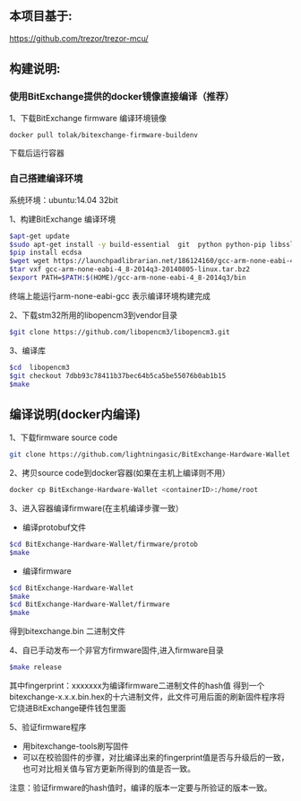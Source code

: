 ## 本项目基于:
https://github.com/trezor/trezor-mcu/

## 构建说明: 

### 使用BitExchange提供的docker镜像直接编译（推荐）
1、下载BitExchange firmware 编译环境镜像

```sh
docker pull tolak/bitexchange-firmware-buildenv
```

下载后运行容器

### 自己搭建编译环境
系统环境：ubuntu:14.04 32bit

1、构建BitExchange 编译环境

```sh
$apt-get update
$sudo apt-get install -y build-essential  git  python python-pip libssl-dev
$pip install ecdsa
$wget wget https://launchpadlibrarian.net/186124160/gcc-arm-none-eabi-4_8-2014q3-20140805-linux.tar.bz2 
$tar vxf gcc-arm-none-eabi-4_8-2014q3-20140805-linux.tar.bz2
$export PATH=$PATH:$(HOME)/gcc-arm-none-eabi-4_8-2014q3/bin
```

终端上能运行arm-none-eabi-gcc 表示编译环境构建完成

2、下载stm32所用的libopencm3到vendor目录

```sh
$git clone https://github.com/libopencm3/libopencm3.git
```

3、编译库

```sh
$cd  libopencm3
$git checkout 7dbb93c78411b37bec64b5ca5be55076b0ab1b15
$make
```


## 编译说明(docker内编译)
1、下载firmware source code

```sh
git clone https://github.com/lightningasic/BitExchange-Hardware-Wallet.git
```

2、拷贝source code到docker容器(如果在主机上编译则不用）

```sh
docker cp BitExchange-Hardware-Wallet <containerID>:/home/root
```

3、进入容器编译firmware(在主机编译步骤一致）

- 编译protobuf文件
```sh
$cd BitExchange-Hardware-Wallet/firmware/protob
$make
```

- 编译firmware
```sh
$cd BitExchange-Hardware-Wallet
$make
$cd BitExchange-Hardware-Wallet/firmware
$make
```

得到bitexchange.bin 二进制文件

4、自已手动发布一个非官方firmware固件,进入firmware目录

```sh
$make release
```

其中fingerprint：xxxxxxx为编译firmware二进制文件的hash值
得到一个bitexchange-x.x.x.bin.hex的十六进制文件，此文件可用后面的刷新固件程序将它烧进BitExchange硬件钱包里面

5、验证firmware程序
- 用bitexchange-tools刷写固件
- 可以在校验固件的步骤，对比编译出来的fingerprint值是否与升级后的一致，也可对比相关值与官方更新所得到的值是否一致。

注意：验证firmware的hash值时，编译的版本一定要与所验证的版本一致。
